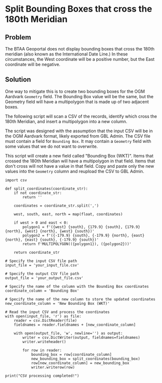 # Split Bounding Boxes that cross the 180th Meridian

## Problem

The BTAA Geoportal does not display bounding boxes that cross the 180th meridian (also known as the International Date Line.) In these circumstances, the West coordinate will be a positive number, but the East coordinate will be negative.

## Solution

One way to mitigate this is to create two bounding boxes for the OGM Aardvark `Geometry` field. The Bounding Box value will be the same, but the Geometry field will have a multipolygon that is made up of two adjacent boxes.

The following script will scan a CSV of the records, identify which cross the 180th Meridian, and insert a multipolygon into a new column. 

The script was designed with the assumption that the input CSV will be in the OGM Aardvark format, likely exported from GBL Admin. The CSV file must contain a field for `Bounding Box`.  It may contain a `Geometry` field with some values that we do not want to overwrite.

This script will create a new field called "Bounding Box (WKT)". Items that crossed the 180th Meridian will have a multipolygon in that field. Items that don't cross will not have a value in that field. Copy and paste only the new values into the `Geometry` column and reupload the CSV to GBL Admin.

```
import csv

def split_coordinates(coordinate_str):
    if not coordinate_str:
        return ''

    coordinates = coordinate_str.split(',')

    west, south, east, north = map(float, coordinates)

    if west > 0 and east < 0:
        polygon1 = f'({west} {south}, {179.9} {south}, {179.9} {north}, {west} {north}, {west} {south})'
        polygon2 = f'({-179.9} {south}, {-179.9} {north}, {east} {north}, {east} {south}, {-179.9} {south})'
        return f'MULTIPOLYGON(({polygon1}), ({polygon2}))'

    return coordinate_str

# Specify the input CSV file path
input_file = 'your_input_file.csv'

# Specify the output CSV file path
output_file = 'your_output_file.csv'

# Specify the name of the column with the Bounding Box coordinates
coordinate_column = 'Bounding Box'

# Specify the name of the new column to store the updated coordinates
new_coordinate_column = 'New Bounding Box (WKT)'

# Read the input CSV and process the coordinates
with open(input_file, 'r') as file:
    reader = csv.DictReader(file)
    fieldnames = reader.fieldnames + [new_coordinate_column]

    with open(output_file, 'w', newline='') as output:
        writer = csv.DictWriter(output, fieldnames=fieldnames)
        writer.writeheader()

        for row in reader:
            bounding_box = row[coordinate_column]
            new_bounding_box = split_coordinates(bounding_box)
            row[new_coordinate_column] = new_bounding_box
            writer.writerow(row)

print("CSV processing completed!")
```